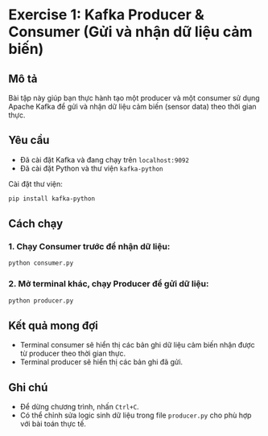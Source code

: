 # Exercise 1: Kafka Producer & Consumer (Gửi và nhận dữ liệu cảm biến)

## Mô tả
Bài tập này giúp bạn thực hành tạo một producer và một consumer sử dụng Apache Kafka để gửi và nhận dữ liệu cảm biến (sensor data) theo thời gian thực.

## Yêu cầu
- Đã cài đặt Kafka và đang chạy trên `localhost:9092`
- Đã cài đặt Python và thư viện `kafka-python`

Cài đặt thư viện:
```bash
pip install kafka-python
```

## Cách chạy
### 1. Chạy Consumer trước để nhận dữ liệu:
```bash
python consumer.py
```

### 2. Mở terminal khác, chạy Producer để gửi dữ liệu:
```bash
python producer.py
```

## Kết quả mong đợi
- Terminal consumer sẽ hiển thị các bản ghi dữ liệu cảm biến nhận được từ producer theo thời gian thực.
- Terminal producer sẽ hiển thị các bản ghi đã gửi.

## Ghi chú
- Để dừng chương trình, nhấn `Ctrl+C`.
- Có thể chỉnh sửa logic sinh dữ liệu trong file `producer.py` cho phù hợp với bài toán thực tế. 